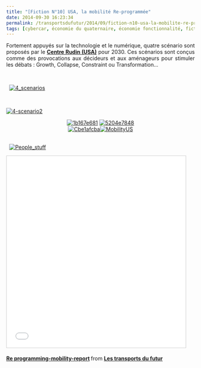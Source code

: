 ```yaml
---
title: "[Fiction N°10] USA, la mobilité Re-programmée"
date: 2014-09-30 16:23:34
permalink: /transportsdufutur/2014/09/fiction-n10-usa-la-mobilite-re-programmee.html
tags: [cybercar, économie du quaternaire, économie fonctionnalité, fiction, low cost, marchabilité, véhicule propre]
---
```


<p style="text-align: justify;">Fortement appuyés sur la technologie et le numérique, quatre scénario sont proposés par le <a href="http://wagner.nyu.edu/rudincenter/" target="_blank"><strong>Centre Rudin (USA)</strong></a> pour 2030. Ces scénarios sont conçus comme des provocations aux décideurs et aux aménageurs pour stimuler les débats : Growth, Collapse, Constraint ou Transformation...</p> <p style="text-align: justify;"> </p> <p style="text-align: justify;">  <a class="asset-img-link" href="https://gabrielplassat.github.io/transportsdufutur/wp-content/uploads/sites/6/old/6a0120a66d2ad4970b01b8d0741be7970c-pi.png" style="display: inline;"><img rel="lightbox[]" alt="4_scenarios" border="0" class="asset  asset-image at-xid-6a0120a66d2ad4970b01b8d0741be7970c image-full img-responsive" src="/wp-content/uploads/sites/6/old/6a0120a66d2ad4970b01b8d0741be7970c-800wi.png" title="4_scenarios" /></a></p> <p style="text-align: justify;"> </p>   <!--more-->  <p style="text-align: justify;"><a class="asset-img-link" href="https://gabrielplassat.github.io/transportsdufutur/wp-content/uploads/sites/6/old/6a0120a66d2ad4970b01b8d0741bfe970c-pi.png" style="display: inline;"><img rel="lightbox[]" alt="4-scenario2" border="0" class="asset  asset-image at-xid-6a0120a66d2ad4970b01b8d0741bfe970c image-full img-responsive" src="/wp-content/uploads/sites/6/old/6a0120a66d2ad4970b01b8d0741bfe970c-800wi.png" title="4-scenario2" /></a></p> <p style="text-align: center;"><a class="asset-img-link" href="https://gabrielplassat.github.io/transportsdufutur/wp-content/uploads/sites/6/old/6a0120a66d2ad4970b01b8d0741c48970c-pi.png" style="display: inline;"><img rel="lightbox[]" alt="1b167e681" border="0" class="asset  asset-image at-xid-6a0120a66d2ad4970b01b8d0741c48970c img-responsive" src="/wp-content/uploads/sites/6/old/6a0120a66d2ad4970b01b8d0741c48970c-800wi.png" title="1b167e681" /></a> <a class="asset-img-link" href="https://gabrielplassat.github.io/transportsdufutur/wp-content/uploads/sites/6/old/6a0120a66d2ad4970b01b7c6ea10de970b-pi.png" style="display: inline;"><img rel="lightbox[]" alt="5204e7848" border="0" class="asset  asset-image at-xid-6a0120a66d2ad4970b01b7c6ea10de970b img-responsive" src="/wp-content/uploads/sites/6/old/6a0120a66d2ad4970b01b7c6ea10de970b-800wi.png" title="5204e7848" /></a><br /> <a class="asset-img-link" href="https://gabrielplassat.github.io/transportsdufutur/wp-content/uploads/sites/6/old/6a0120a66d2ad4970b01b7c6ea10f9970b-pi.png" style="display: inline;"><img rel="lightbox[]" alt="Cbe1afcba" border="0" class="asset  asset-image at-xid-6a0120a66d2ad4970b01b7c6ea10f9970b img-responsive" src="/wp-content/uploads/sites/6/old/6a0120a66d2ad4970b01b7c6ea10f9970b-800wi.png" title="Cbe1afcba" /></a><a class="asset-img-link" href="https://gabrielplassat.github.io/transportsdufutur/wp-content/uploads/sites/6/old/6a0120a66d2ad4970b01bb078f7262970d-pi.png" style="display: inline;"><img rel="lightbox[]" alt="MobilityUS" border="0" class="asset  asset-image at-xid-6a0120a66d2ad4970b01bb078f7262970d img-responsive" src="/wp-content/uploads/sites/6/old/6a0120a66d2ad4970b01bb078f7262970d-800wi.png" title="MobilityUS" /></a><br /><br /></p> <p style="text-align: justify;">  <a class="asset-img-link" href="https://gabrielplassat.github.io/transportsdufutur/wp-content/uploads/sites/6/old/6a0120a66d2ad4970b01bb078f72af970d-pi.png" style="display: inline;"><img rel="lightbox[]" alt="People_stuff" border="0" class="asset  asset-image at-xid-6a0120a66d2ad4970b01bb078f72af970d image-full img-responsive" src="/wp-content/uploads/sites/6/old/6a0120a66d2ad4970b01bb078f72af970d-800wi.png" title="People_stuff" /></a></p> <p><iframe allowfullscreen="" frameborder="0" height="511" marginheight="0" marginwidth="0" scrolling="no" src="//www.slideshare.net/slideshow/embed_code/39691077" style="border: 1px solid #CCC; border-width: 1px; margin-bottom: 5px; max-width: 100%;" width="479"> </iframe></p> <div style="margin-bottom: 5px;"><strong> <a href="https://fr.slideshare.net/transportsdufutur/re-programmingmobilityreport" target="_blank" title="Re programming-mobility-report">Re programming-mobility-report</a> </strong> from <strong><a href="http://www.slideshare.net/transportsdufutur" target="_blank">Les transports du futur</a></strong></div>
